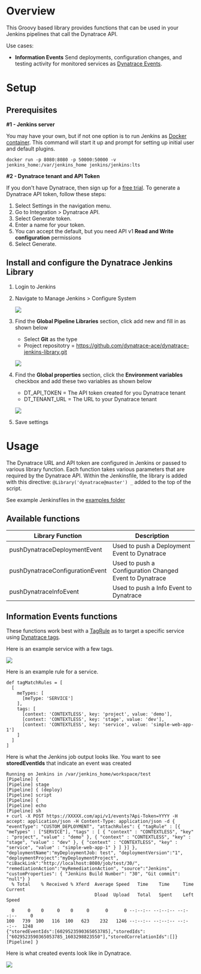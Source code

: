# Overview

This Groovy based library provides functions that can be used in your Jenkins pipelines that call the Dynatrace API.  

Use cases:

* **Information Events** Send deployments, configuration changes, and testing activity for monitored services as [Dynatrace Events](https://www.dynatrace.com/support/help/dynatrace-api/environment-api/events/post-event). 

# Setup

## Prerequisites

**#1 - Jenkins server**  

You may have your own, but if not one option is to run Jenkins as [Docker container](https://github.com/jenkinsci/docker/blob/master/README.md).  This command will start it up and prompt for setting up initial user and default plugins.
```
docker run -p 8080:8080 -p 50000:50000 -v jenkins_home:/var/jenkins_home jenkins/jenkins:lts
```

**#2 - Dynatrace tenant and API Token**

If you don't have Dynatrace, then sign up for a [free trial](https://www.dynatrace.comc/trial). To generate a Dynatrace API token, follow these steps:

1. Select Settings in the navigation menu.
1. Go to Integration > Dynatrace API.
1. Select Generate token.
1. Enter a name for your token.
1. You can accept the default, but you need API v1 **Read and Write configuration** permissions 
1. Select Generate.

## Install and configure the Dynatrace Jenkins Library

1. Login to Jenkins 
1. Navigate to Manage Jenkins > Configure System

    ![](./images/config-menu.png)

1. Find the **Global Pipeline Libraries** section, click add new and fill in as shown below

    * Select **Git** as the type
    * Project repositotry = https://github.com/dynatrace-ace/dynatrace-jenkins-library.git

    ![](./images/config-lib.png)

1. Find the **Global properties** section, click the **Environment variables** checkbox and add these two variables as shown below 

    * DT_API_TOKEN = The API token created for you Dynatrace tenant
    * DT_TENANT_URL = The URL to your Dynatrace tenant      

    ![](./images/config-env.png)

1. Save settings

# Usage

The Dynatrace URL and API token are configured in Jenkins or passed to various library function.  Each function takes various parameters that are required by the Dynatrace API.  Within the Jenkinsfile, the library is added with this directive: `@Library('dynatrace@master') _` added to the top of the script.

See example Jenkinsfiles in the [examples folder](examples)

## Available functions

| Library Function | Description |
| --- | --- |
| pushDynatraceDeploymentEvent | Used to push a Deployment Event to Dynatrace |
| pushDynatraceConfigurationEvent | Used to push a Configuration Changed Event to Dynatrace |
| pushDynatraceInfoEvent | Used to push a Info  Event to Dynatrace |

## Information Events functions

These functions work best with a [TagRule](https://www.dynatrace.com/support/help/shortlink/api-events-post-event#events-post-parameter-tagmatchrule) as to target a specific service using [Dynatrace tags](https://www.dynatrace.com/support/help/how-to-use-dynatrace/tags-and-metadata/).  

Here is an example service with a few tags.

![](./images/service.png)

Here is an example rule for a service.

```
def tagMatchRules = [
  [
    meTypes: [
      [meType: 'SERVICE']
    ],
    tags: [
      [context: 'CONTEXTLESS', key: 'project', value: 'demo'],
      [context: 'CONTEXTLESS', key: 'stage', value: 'dev'],
      [context: 'CONTEXTLESS', key: 'service', value: 'simple-web-app-1']
    ]
  ]
]
```

Here is what the Jenkins job output looks like. You want to see **storedEventIds** that indicate an event was created

```
Running on Jenkins in /var/jenkins_home/workspace/test
[Pipeline] {
[Pipeline] stage
[Pipeline] { (deploy)
[Pipeline] script
[Pipeline] {
[Pipeline] echo
[Pipeline] sh
+ curl -X POST https://XXXXX.com/api/v1/events?Api-Token=YYYY -H accept: application/json -H Content-Type: application/json -d { "eventType": "CUSTOM_DEPLOYMENT", "attachRules": { "tagRule" : [{ "meTypes" : ["SERVICE"], "tags" : [ { "context" : "CONTEXTLESS", "key" : "project", "value" : "demo" }, { "context" : "CONTEXTLESS", "key" : "stage", "value" : "dev" }, { "context" : "CONTEXTLESS", "key" : "service", "value" : "simple-web-app-1" } ] }] }, "deploymentName":"myDeploymentJob: test", "deploymentVersion":"1", "deploymentProject":"myDeploymentProject", "ciBackLink":"http://localhost:8080/job/test/30/", "remediationAction":"myRemediationAction", "source":"Jenkins", "customProperties": { "Jenkins Build Number": "30", "Git commit": "null"} }
  % Total    % Received % Xferd  Average Speed   Time    Time     Time  Current
                                 Dload  Upload   Total   Spent    Left  Speed

  0     0    0     0    0     0      0      0 --:--:-- --:--:-- --:--:--     0
100   739  100   116  100   623    232   1246 --:--:-- --:--:-- --:--:--  1248
{"storedEventIds":[6029523590365053785],"storedIds":["6029523590365053785_1603298823550"],"storedCorrelationIds":[]}
[Pipeline] }
```

Here is what created events look like in Dynatrace.

![](./images/events.png)